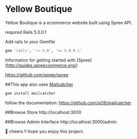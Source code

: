 # Yellow Boutique

Yellow Boutique is a ecommerce website built using Spree API.

required Rails 5.0.0.1

Add rails to your Gemfile

```ruby
gem 'rails', '~> 5.0', '>= 5.0.0.1'
```

Information for getting started with [Spree] (http://guides.spreecommerce.org/)

https://github.com/spree/spree

##This app also uses [Mailcatcher](https://mailcatcher.me/)

```ruby
gem install mailcatcher
```
follow the documentation: https://github.com/sj26/mailcatcher

##Browse Store
http://localhost:3000

##Browse Admin Interface
http://localhost:3000/admin

:beer: cheers !! hope you enjoy this project.
